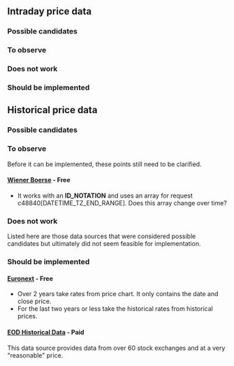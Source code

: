 ## Intraday price data
### Possible candidates
### To observe
### Does not work

### Should be implemented 

## Historical price data

### Possible candidates

### To observe
Before it can be implemented, these points still need to be clarified.

#### [Wiener Boerse](//www.wienerborse.at/) - Free
- It works with an **ID_NOTATION** and uses an array for request c48840[DATETIME_TZ_END_RANGE]. Does 
this array change over time?

### Does not work
Listed here are those data sources that were considered possible candidates but ultimately did not seem feasible for implementation.

### Should be implemented 
#### [Euronext](//www.euronext.com/en) - Free
- Over 2 years take rates from price chart. It only contains the date and close price.
- For the last two years or less take the historical rates from historical prices.
#### [EOD Historical Data](//eodhistoricaldata.com/) - Paid
This data source provides data from over 60 stock exchanges and at a very "reasonable" price.
